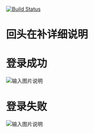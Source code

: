 [![Build Status](https://travis-ci.com/pengliangs/spring-cloud-oauth2-demo.svg?branch=master)](https://travis-ci.com/pengliangs/spring-cloud-oauth2-demo)

# 回头在补详细说明


# 登录成功

![输入图片说明](https://images.gitee.com/uploads/images/2018/0810/154746_9dfd45a6_966228.png "屏幕截图.png")


# 登录失败

![输入图片说明](https://images.gitee.com/uploads/images/2018/0810/154842_ec0a95fa_966228.png "屏幕截图.png")







